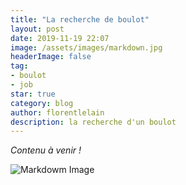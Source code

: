 ```yaml
---
title: "La recherche de boulot"
layout: post
date: 2019-11-19 22:07
image: /assets/images/markdown.jpg
headerImage: false
tag:
- boulot
- job
star: true
category: blog
author: florentlelain
description: la recherche d'un boulot
---
```


*Contenu à venir !*

<div class="breaker"></div>

![Markdowm Image](/assets/images/posts/mme_boulot.jpg)

